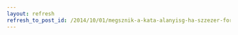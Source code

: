 ```yaml
---
layout: refresh
refresh_to_post_id: /2014/10/01/megsznik-a-kata-alanyisg-ha-szzezer-forintnl-nagyobb-az-adtartozs
---
```

